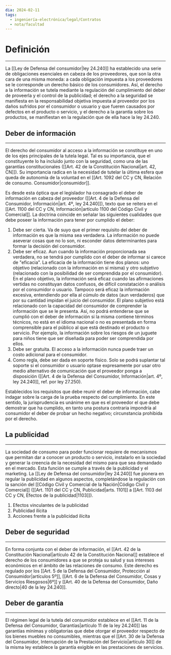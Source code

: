 ```yaml
---
dia: 2024-02-11
tags:
  - ingeniería-electrónica/legal/Contratos
  - nota/facultad
---
```

# Definición
---
La [[Ley de Defensa del consumidor|ley 24.240]] ha establecido una serie de obligaciones esenciales en cabeza de los proveedores, que son la otra cara de una misma moneda: a cada obligación impuesta a los proveedores se le corresponde un derecho básico de los consumidores. Así, el derecho a la información se tutela mediante la regulación del cumplimiento del deber de proveerla y el control de la publicidad; el derecho a la seguridad se manifiesta en la responsabilidad objetiva impuesta al proveedor por los daños sufridos por el consumidor o usuario y que fueren causados por defectos en el producto o servicio, y el derecho a la garantía sobre los productos, se manifiestan en la regulación que de ella hace la ley 24.240.

## Deber de información
---
El derecho del consumidor al acceso a la información se constituye en uno de los ejes principales de la tutela legal. Tal es su importancia, que el constituyente lo ha incluido junto con la seguridad, como una de las garantías constitucionales ([[Art. 42 de la Constitución Nacional|art. 42, CN]]). Su importancia radica en la necesidad de tutelar la última esfera que queda de autonomía de la voluntad en el [[Art. 1092 del CC y CN, Relación de consumo. Consumidor|consumidor]].

Es desde esta óptica que el legislador ha consagrado el deber de información en cabeza del proveedor ([[Art. 4 de la Defensa del Consumidor, Información|art. 4º, ley 24.240]]), texto que se reitera en el [[Art. 1100 del CC y CN, Información|artículo 1100 del Código Civil y Comercial]]. La doctrina coincide en señalar las siguientes cualidades que debe poseer la información para tener por cumplido el deber:

1) Debe ser cierta. Va de suyo que el primer requisito del deber de información es que la misma sea verdadera. La información no puede aseverar cosas que no lo son, ni esconder datos determinantes para formar la decisión del consumidor.
2) Debe ser eficaz. Aun cuando la información proporcionada sea verdadera, no se tendrá por cumplido con el deber de informar si carece de "eficacia". La eficacia de la información tiene dos planos: uno objetivo (relacionado con la información en sí misma) y otro subjetivo (relacionado con la posibilidad de ser comprendida por el consumidor). En el plano objetivo, la información será eficaz cuando las afirmaciones vertidas no constituyan datos confusos, de difícil constatación o análisis por el consumidor o usuario. Tampoco será eficaz la información excesiva, entendiendo por ella al cúmulo de datos (aun verdaderos) que por su cantidad impidan el juicio del consumidor. El plano subjetivo está relacionado con la capacidad del consumidor de comprender la información que se le presenta. Así, no podrá entenderse que se cumplió con el deber de información si la misma contiene términos técnicos, no está en el idioma nacional o no es presentada en forma comprensible para el público al que está destinado el producto o servicio. Por ejemplo, la información sobre los riesgos de un juguete para niños tiene que ser diseñada para poder ser comprendida por ellos. 
3) Debe ser gratuita. El acceso a la información nunca puede traer un costo adicional para el consumidor.
4) Como regla, debe ser dada en soporte físico. Solo se podrá suplantar tal soporte si el consumidor o usuario optase expresamente por usar otro medio alternativo de comunicación que el proveedor ponga a disposición ([[Art. 4 de la Defensa del Consumidor, Información|art. 4º, ley 24.240]], ref. por ley 27.250).

Establecidos los requisitos que debe reunir el deber de información, cabe indagar sobre la carga de la prueba respecto del cumplimiento. En este sentido, la jurisprudencia es unánime en que es el proveedor el que debe demostrar que ha cumplido, en tanto una postura contraria impondría al consumidor el deber de probar un hecho negativo; circunstancia prohibida por el derecho.

## La publicidad
---
La sociedad de consumo para poder funcionar requiere de mecanismos que permitan dar a conocer un producto o servicio, instalarlo en la sociedad y generar la creencia de la necesidad del mismo para que sea demandado en el mercado. Esta función se cumple a través de la publicidad y el marketing. La [[Ley de Defensa del consumidor|ley 24.240]] fue pionera en regular la publicidad en algunos aspectos, completándose la regulación con la sanción del [[Código Civil y Comercial de la Nación|Código Civil y Comercial]] ([[Art. 1101 del CC y CN, Publicidad|arts. 1101]] a [[Art. 1103 del CC y CN, Efectos de la publicidad|1103]]).

1) Efectos vinculantes de la publicidad
2) Publicidad ilícita
3) Acciones frente a la publicidad ilícita

## Deber de seguridad
---
En forma conjunta con el deber de información, el [[Art. 42 de la Constitución Nacional|artículo 42 de la Constitución Nacional]] establece el derecho de los consumidores a que se proteja su salud y sus intereses económicos en el ámbito de las relaciones de consumo. Este derecho es regulado por los [[Art. 5 de la Defensa del Consumidor, Protección al Consumidor|artículos 5º]], [[Art. 6 de la Defensa del Consumidor, Cosas y Servicios Riesgosos|6º]] y [[Art. 40 de la Defensa del Consumidor, Daño directo|40 de la ley 24.240]].

## Deber de garantía
---
El régimen legal de la tutela del consumidor establece en el [[Art. 11 de la Defensa del Consumidor, Garantías|artículo 11 de la ley 24.240]] las garantías mínimas y obligatorias que debe otorgar el proveedor respecto de los bienes muebles no consumibles, mientras que el [[Art. 30 de la Defensa del Consumidor, Interrupción de la Prestación del Servicio|artículo 30]] de la misma ley establece la garantía exigible en las prestaciones de servicios.
